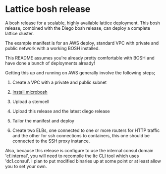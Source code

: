 # Lattice bosh release

A bosh release for a scalable, highly available lattice deployment. This bosh release, combined with the Diego bosh release, can deploy a complete lattice cluster.

The example manifest is for an AWS deploy, standard VPC with private and public network with a working BOSH installed.

This README assumes you're already pretty comfortable with BOSH and have done a bunch
of deployments already!

Getting this up and running on AWS generally involve the following steps;

1. Create a VPC with a private and public subnet

2. [Install microbosh](https://github.com/cloudfoundry/bosh-init)

3. Upload a stemcell

4. Upload this release and the latest diego release

5. Tailor the manifest and deploy

6. Create two ELBs, one connected to one or more routers for HTTP traffic and
the other for ssh connections to containers, this one should be connected to the
SSH proxy instance.

Also, because this release is configure to use the internal consul domain 'cf.internal', you will need to recompile the ltc CLI tool which uses 'dc1.consul'.
I plan to put modified binaries up at some point or at least allow you to set your
own.
